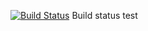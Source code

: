 [![Build Status](http://45.56.108.117:32000/buildStatus/icon?job=jenkins-challenge2)](http://45.56.108.117:32000/job/jenkins-challenge2/)
Build status
test
